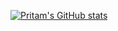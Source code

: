 [![Pritam's GitHub stats](https://github-readme-stats.vercel.app/api?username=4ritam&count_private=true)](https://github.com/4ritam/github-readme-stats)
